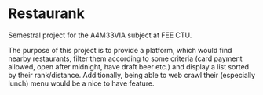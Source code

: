 # Restaurank
Semestral project for the A4M33VIA subject at FEE CTU.

The purpose of this project is to provide a platform, which would find nearby restaurants, filter them according to some criteria (card payment allowed, open after midnight, have draft beer etc.) and display a list sorted by their rank/distance. Additionally, being able to web crawl their (especially lunch) menu would be a nice to have feature.
